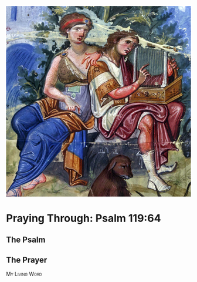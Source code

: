 <img class="intro-right" src="art-paris-psalter.jpg">

<style>
  li {list-style-type: none;}
  p + ul {
    margin-top: -18px;
}
</style>

# Praying Through: Psalm 119:64

## The Psalm

## The Prayer

<div style="font-variant: small-caps;">
My Living Word
</div>
